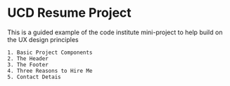 # UCD Resume Project

This is a guided example of the code institute mini-project to help
build on the UX design principles

    1. Basic Project Components
    2. The Header
    3. The Footer
    4. Three Reasons to Hire Me
    5. Contact Detais
